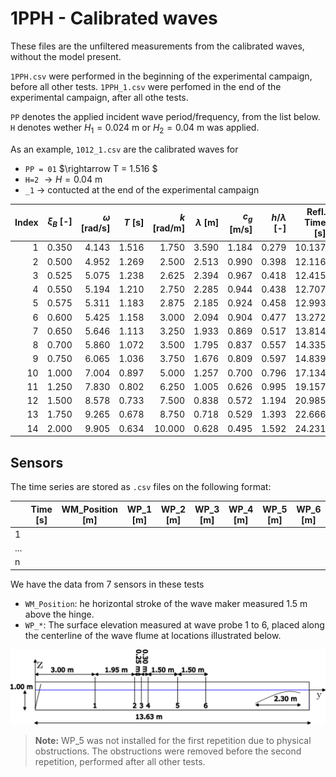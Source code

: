 # 1PPH - Calibrated waves

These files are the unfiltered measurements from the calibrated waves, without the model present.

`1PPH.csv` were performed in the beginning of the experimental campaign, before all other tests.
`1PPH_1.csv` were perfomed in the end of the experimental campaign, after all othe tests. 

`PP` denotes the applied incident wave period/frequency, from the list below. `H` denotes wether $H_1 = 0.024$ m or $H_2 = 0.04$ m was applied.

As an example, `1012_1.csv` are the calibrated waves for
- `PP = 01` $\rightarrow T = 1.516 $
- `H=2` $\rightarrow H = 0.04$ m
- `_1` $\rightarrow$ contucted at the end of the experimental campaign

| Index | $\xi_B$ [-] | $\omega$ [rad/s] | $T$ [s]   | $k$ [rad/m] | $\lambda$ [m]  | $c_g$ [m/s] | $h/\lambda$ [-] | Refl. Time [s] | $\lambda / L_{Beach}$ [-] |
|------:|--------:|-----------:|--------:|-----------:|--------:|-----------:|----------:|----------------:|----------------:|
| 1     | 0.350   | 4.143      | 1.516   | 1.750     | 3.590   | 1.184     | 0.279    | 10.137          | 1.995          |
| 2     | 0.500   | 4.952      | 1.269   | 2.500     | 2.513   | 0.990     | 0.398    | 12.116          | 1.396          |
| 3     | 0.525   | 5.075      | 1.238   | 2.625     | 2.394   | 0.967     | 0.418    | 12.415          | 1.330          |
| 4     | 0.550   | 5.194      | 1.210   | 2.750     | 2.285   | 0.944     | 0.438    | 12.707          | 1.269          |
| 5     | 0.575   | 5.311      | 1.183   | 2.875     | 2.185   | 0.924     | 0.458    | 12.993          | 1.214          |
| 6     | 0.600   | 5.425      | 1.158   | 3.000     | 2.094   | 0.904     | 0.477    | 13.272          | 1.164          |
| 7     | 0.650   | 5.646      | 1.113   | 3.250     | 1.933   | 0.869     | 0.517    | 13.814          | 1.074          |
| 8     | 0.700   | 5.860      | 1.072   | 3.500     | 1.795   | 0.837     | 0.557    | 14.335          | 0.997          |
| 9     | 0.750   | 6.065      | 1.036   | 3.750     | 1.676   | 0.809     | 0.597    | 14.839          | 0.931          |
| 10    | 1.000   | 7.004      | 0.897   | 5.000     | 1.257   | 0.700     | 0.796    | 17.134          | 0.698          |
| 11    | 1.250   | 7.830      | 0.802   | 6.250     | 1.005   | 0.626     | 0.995    | 19.157          | 0.559          |
| 12    | 1.500   | 8.578      | 0.733   | 7.500     | 0.838   | 0.572     | 1.194    | 20.985          | 0.465          |
| 13    | 1.750   | 9.265      | 0.678   | 8.750     | 0.718   | 0.529     | 1.393    | 22.666          | 0.399          |
| 14    | 2.000   | 9.905      | 0.634   | 10.000    | 0.628   | 0.495     | 1.592    | 24.231          | 0.349          |

## Sensors

The time series are stored as `.csv` files on the following format:

| | Time [s]	| WM_Position [m] | WP_1 [m] | WP_2 [m] | WP_3 [m] | WP_4 [m] | WP_5 [m] | WP_6 [m] |
|----|----|----|----|----|----|----|----|----|
|1| | | | | | | | |
|...| | | | | | | | |
|n| | | | | | | | |

We have the data from 7 sensors in these tests
- `WM_Position`: he horizontal stroke of the wave maker measured 1.5 m above the hinge.
- `WP_*`: The surface elevation measured at wave probe 1 to 6, placed along the centerline of the wave flume at locations illustrated below.

![Wave flume](../../docs/figures/The%20wave%20flume%20and%20wave%20probe%20positions.png)

> **Note:** WP_5 was not installed for the first repetition due to physical obstructions. The obstructions were removed before the second repetition, performed after all other tests.